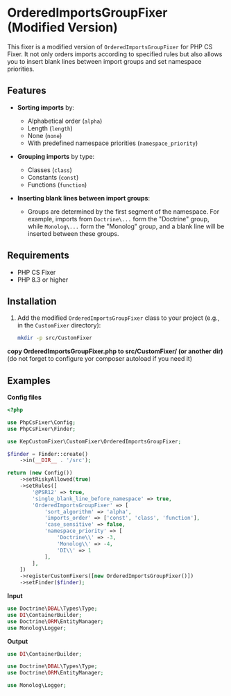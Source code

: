 # OrderedImportsGroupFixer (Modified Version)

This fixer is a modified version of `OrderedImportsGroupFixer` for PHP CS Fixer. It not only orders imports according to specified rules but also allows you to insert blank lines between import groups and set namespace priorities.

## Features

- **Sorting imports** by:
    - Alphabetical order (`alpha`)
    - Length (`length`)
    - None (`none`)
    - With predefined namespace priorities (`namespace_priority`)

- **Grouping imports** by type:
    - Classes (`class`)
    - Constants (`const`)
    - Functions (`function`)

- **Inserting blank lines between import groups**:
    - Groups are determined by the first segment of the namespace.
      For example, imports from `Doctrine\...` form the "Doctrine" group, while `Monolog\...` form the "Monolog" group, and a blank line will be inserted between these groups.

## Requirements

- PHP CS Fixer
- PHP 8.3 or higher

## Installation

1. Add the modified `OrderedImportsGroupFixer` class to your project (e.g., in the `CustomFixer` directory):

   ```bash
   mkdir -p src/CustomFixer
   ```

**copy OrderedImportsGroupFixer.php to src/CustomFixer/ (or another dir)**
(do not forget to configure yor composer autoload if you need it)


## Examples

**Config files**
```php
<?php

use PhpCsFixer\Config;
use PhpCsFixer\Finder;

use KepCustomFixer\CustomFixer\OrderedImportsGroupFixer;

$finder = Finder::create()
    ->in(__DIR__ . '/src');

return (new Config())
    ->setRiskyAllowed(true)
    ->setRules([
        '@PSR12' => true,
        'single_blank_line_before_namespace' => true,
        'OrderedImportsGroupFixer' => [
            'sort_algorithm' => 'alpha',
            'imports_order' => ['const', 'class', 'function'],
            'case_sensitive' => false,
            'namespace_priority' => [
                'Doctrine\\' => -3,
                'Monolog\\' => -4,
                'DI\\' => 1
            ],
        ],
    ])
    ->registerCustomFixers([new OrderedImportsGroupFixer()])
    ->setFinder($finder);
```

**Input**
```php
use Doctrine\DBAL\Types\Type;
use DI\ContainerBuilder;
use Doctrine\ORM\EntityManager;
use Monolog\Logger;
```

**Output**

```php
use DI\ContainerBuilder;

use Doctrine\DBAL\Types\Type;
use Doctrine\ORM\EntityManager;

use Monolog\Logger;
```



